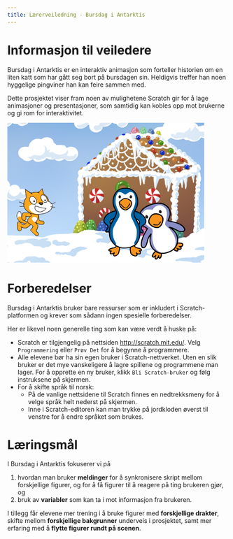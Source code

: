```yaml
---
title: Lærerveiledning - Bursdag i Antarktis
---
```


# Informasjon til veiledere

Bursdag i Antarktis er en interaktiv animasjon som forteller historien
om en liten katt som har gått seg bort på bursdagen sin. Heldigvis
treffer han noen hyggelige pingviner han kan feire sammen med.

Dette prosjektet viser fram noen av mulighetene Scratch gir for å lage
animasjoner og presentasjoner, som samtidig kan kobles opp mot
brukerne og gi rom for interaktivitet.

![](bursdag_i_antarktis.png)

# Forberedelser

Bursdag i Antarktis bruker bare ressurser som er inkludert i
Scratch-platformen og krever som sådann ingen spesielle forberedelser.

Her er likevel noen generelle ting som kan være verdt å huske på:

+ Scratch er tilgjengelig på nettsiden <http://scratch.mit.edu/>. Velg
  `Programmering` eller `Prøv Det` for å begynne å programmere.
+ Alle elevene bør ha sin egen bruker i Scratch-nettverket. Uten en
  slik bruker er det mye vanskeligere å lagre spillene og programmene
  man lager. For å opprette en ny bruker, klikk `Bli Scratch-bruker`
  og følg instruksene på skjermen.
+ For å skifte språk til norsk:
  + På de vanlige nettsidene til Scratch finnes en nedtrekksmeny for
    å velge språk helt nederst på skjermen.
  + Inne i Scratch-editoren kan man trykke på jordkloden øverst til
    venstre for å endre språket som brukes.

# Læringsmål

I Bursdag i Antarktis fokuserer vi på

1. hvordan man bruker __meldinger__ for å synkronisere skript mellom
forskjellige figurer, og for å få figurer til å reagere på ting
brukeren gjør, og
2. bruk av __variabler__ som kan ta i mot informasjon fra brukeren.

I tillegg får elevene mer trening i å bruke figurer med __forskjellige
drakter__, skifte mellom __forskjellige bakgrunner__ underveis i
prosjektet, samt mer erfaring med å __flytte figurer rundt på
scenen__.

